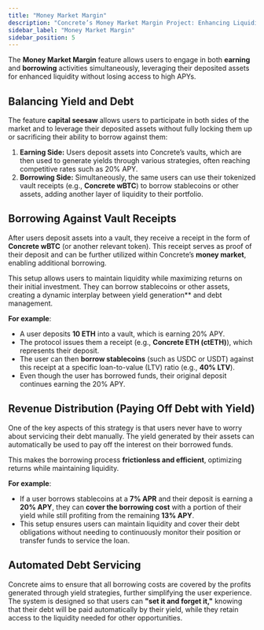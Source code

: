 ```yaml
---
title: "Money Market Margin"
description: "Concrete’s Money Market Margin Project: Enhancing Liquidity and Yield"
sidebar_label: "Money Market Margin"
sidebar_position: 5
---
```


The **Money Market Margin** feature allows users to engage in both **earning** and **borrowing** activities simultaneously, leveraging their deposited assets for enhanced liquidity without losing access to high APYs.

## Balancing Yield and Debt

The feature **capital seesaw** allows users to participate in both sides of the market and to leverage their deposited assets without fully locking them up or sacrificing their ability to borrow against them:
1. **Earning Side:** Users deposit assets into Concrete’s vaults, which are then used to generate yields through various strategies, often reaching competitive rates such as 20% APY.
2. **Borrowing Side:** Simultaneously, the same users can use their tokenized vault receipts (e.g., **Concrete wBTC**) to borrow stablecoins or other assets, adding another layer of liquidity to their portfolio.

## Borrowing Against Vault Receipts

After users deposit assets into a vault, they receive a receipt in the form of **Concrete wBTC** (or another relevant token). This receipt serves as proof of their deposit and can be further utilized within Concrete’s **money market**, enabling additional borrowing.

This setup allows users to maintain liquidity while maximizing returns on their initial investment. They can borrow stablecoins or other assets, creating a dynamic interplay between yield generation** and debt management.

**For example**:
- A user deposits **10 ETH** into a vault, which is earning 20% APY.
- The protocol issues them a receipt (e.g., **Concrete ETH (ctETH)**), which represents their deposit.
- The user can then **borrow stablecoins** (such as USDC or USDT) against this receipt at a specific loan-to-value (LTV) ratio (e.g., **40% LTV**).
- Even though the user has borrowed funds, their original deposit continues earning the 20% APY.

## Revenue Distribution (Paying Off Debt with Yield)

One of the key aspects of this strategy is that users never have to worry about servicing their debt manually. The yield generated by their assets can automatically be used to pay off the interest on their borrowed funds.

This makes the borrowing process **frictionless and efficient**, optimizing returns while maintaining liquidity.

**For example**:
- If a user borrows stablecoins at a **7% APR** and their deposit is earning a **20% APY**, they can **cover the borrowing cost** with a portion of their yield while still profiting from the remaining **13% APY**.
- This setup ensures users can maintain liquidity and cover their debt obligations without needing to continuously monitor their position or transfer funds to service the loan.

## Automated Debt Servicing

Concrete aims to ensure that all borrowing costs are covered by the profits generated through yield strategies, further simplifying the user experience. The system is designed so that users can **"set it and forget it,"** knowing that their debt will be paid automatically by their yield, while they retain access to the liquidity needed for other opportunities.
